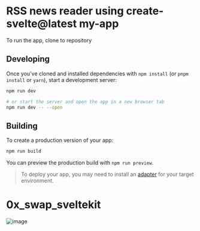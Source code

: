 # RSS news reader using create-svelte@latest my-app
To run the app, clone to repository

## Developing

Once you've cloned and installed dependencies with `npm install` (or `pnpm install` or `yarn`), start a development server:

```bash
npm run dev

# or start the server and open the app in a new browser tab
npm run dev -- --open
```

## Building

To create a production version of your app:

```bash
npm run build
```

You can preview the production build with `npm run preview`.

> To deploy your app, you may need to install an [adapter](https://kit.svelte.dev/docs/adapters) for your target environment.
# 0x_swap_sveltekit

![image](https://github.com/ahlanlhw/0x_swap_sveltekit/assets/44397602/68cc94ce-893f-475b-83f8-8e107244ebbb)

